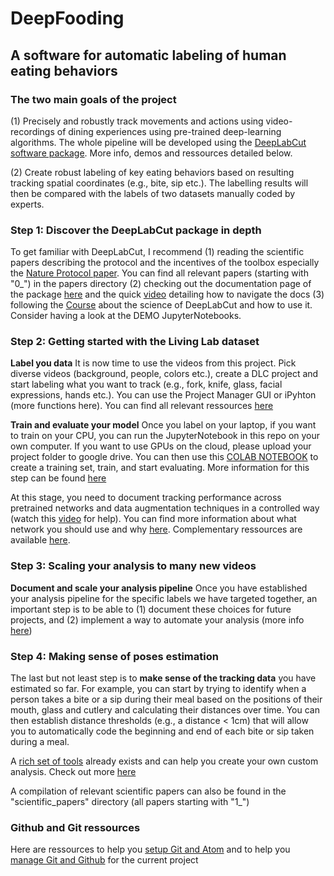 # DeepFooding

## A software for automatic labeling of human eating behaviors

### The two main goals of the project

(1) Precisely and robustly track movements and actions using video-recordings of dining experiences using pre-trained deep-learning algorithms. The whole pipeline will be developed using the [DeepLabCut software package](https://github.com/annelisesaive/DeepLabCut). More info, demos and ressources detailed below.

(2) Create robust labeling of key eating behaviors based on resulting tracking spatial coordinates (e.g., bite, sip etc.). The labelling results will then be compared with the labels of two datasets manually coded by experts.

### Step 1: Discover the DeepLabCut package in depth

To get familiar with DeepLabCut, I recommend
(1) reading the scientific papers describing the protocol and the incentives of the toolbox especially the [Nature Protocol paper](https://www.nature.com/articles/s41596-019-0176-0). You can find all relevant papers (starting with "0_") in the papers directory
(2) checking out the documentation page of the package [here](https://deeplabcut.github.io/DeepLabCut/docs/intro.html) and the quick [video](https://www.youtube.com/watch?v=A9qZidI7tL8) detailing how to navigate the docs
(3) following the [Course](https://github.com/DeepLabCut/DeepLabCut-Workshop-Materials/blob/master/DLCcourse.md) about the science of DeepLabCut and how to use it. Consider having a look at the DEMO JupyterNotebooks.

### Step 2: Getting started with the Living Lab dataset

**Label you data** It is now time to use the videos from this project. Pick diverse videos (background, people, colors etc.), create a DLC project and start labeling what you want to track (e.g., fork, knife, glass, facial expressions, hands etc.). You can use the Project Manager GUI or iPyhton (more functions here). You can find all relevant ressources [here](https://github.com/DeepLabCut/DeepLabCut-Workshop-Materials/blob/master/DLCcourse.md#module-1-getting-started-on-data)

**Train and evaluate your model** Once you label on your laptop, if you want to train on your CPU, you can run the JupyterNotebook in this repo on your own computer. If you want to use GPUs on the cloud, please upload your project folder to google drive. You can then use this [COLAB NOTEBOOK](https://github.com/DeepLabCut/DeepLabCut/blob/master/examples/COLAB_YOURDATA_TrainNetwork_VideoAnalysis.ipynb) to create a training set, train, and start evaluating. More information for this step can be found [here](https://github.com/DeepLabCut/DeepLabCut-Workshop-Materials/blob/master/DLCcourse.md#module-2-neural-networks)

At this stage, you need to document tracking performance across pretrained networks and data augmentation techniques in a controlled way (watch this [video](https://www.youtube.com/watch?v=WXCVr6xAcCA) for help). You can find more information about what network you should use and why [here](https://github.com/AlexEMG/DeepLabCut/wiki/What-neural-network-should-I-use%3F). Complementary ressources are available [here](https://github.com/DeepLabCut/DeepLabCut-Workshop-Materials/blob/master/DLCcourse.md#module-3-evalution-of-network-performance).

### Step 3: Scaling your analysis to many new videos

**Document and scale your analysis pipeline** Once you have established your analysis pipeline for the specific labels we have targeted together, an important step is to be able to (1) document these choices for future projects, and (2) implement a way to automate your analysis (more info [here](https://github.com/DeepLabCut/DeepLabCut-Workshop-Materials/blob/master/DLCcourse.md#module-4-scaling-your-analysis-to-many-new-videos))

### Step 4: Making sense of poses estimation

The last but not least step is to **make sense of the tracking data** you have estimated so far. For example, you can start by trying to identify when a person takes a bite or a sip during their meal based on the positions of their mouth, glass and cutlery and calculating their distances over time. You can then establish distance thresholds (e.g., a distance < 1cm) that will allow you to automatically code the beginning and end of each bite or sip taken during a meal.

A [rich set of tools](https://github.com/DeepLabCut/DLCutils) already exists and can help you create your own custom analysis. Check out more [here](https://github.com/DeepLabCut/DeepLabCut-Workshop-Materials/blob/master/DLCcourse.md#module-5-got-poses-now-what-)

A compilation of relevant scientific papers can also be found in the "scientific_papers" directory (all papers starting with "1_")

### Github and Git ressources

Here are ressources to help you [setup Git and Atom](https://courses.cs.washington.edu/courses/cse154/19su/resources/assets/atomgit/windows/) and to help you [manage Git and Github](https://www.youtube.com/watch?v=RGOj5yH7evk) for the current project
